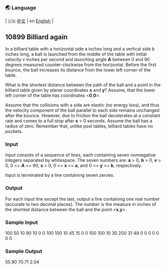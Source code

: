 ### 🌏 **Language**
| 🇨🇳 [中文](md10899_zh.md) | en [English](md10899_en.md) |


<aside>

## 10899 Billiard again

In a billiard table with a horizontal side a inches long and a vertical side b inches long, a ball is launched from the middle of the table with initial velocity v inches per second and launching angle <b>A</b> between 0 and 90 degrees measured counter-clockwise from
the horizontal.  Before the first bounce, the ball increases its distance from the lower left corner of the table.

What is the shortest distance between the path of the ball and a point in the billiard table given by planar coordinates <b>x</b> and <b>y</b>?  Assume, that the lower left corner of the table has coordinates <<b>0</b>,<b>0</b>>.

Assume that the collisions with a side are elastic (no energy loss), and thus the velocity component of the ball parallel to each side remains unchanged after the bounce.  However, due to friction the ball decelerates at a constant rate and comes to a full stop after <b>s</b> > 0 seconds.  Assume the ball has a radius of zero.  Remember that, unlike pool tables, billiard tables have no pockets.

### Input

Input consists of a sequence of lines, each containing seven nonnegative integers separated by whitespace.  The seven numbers are: <b>a</b> > 0, <b>b</b> > 0, <b>v</b> > 0, 0 <= <b>A</b> <= 90, <b>s</b> > 0, 0 <= <b>x</b> <= <b>a</b>, and 0 <= <b>y</b> <= <b>b</b>, respectively. <p> Input is terminated by a line containing seven zeroes.

### Output

For each input line except the last, output a line containing one real number (accurate to two decimal places). The number is the measure in inches of the shortest distance between
the ball and the point <<b>x</b>,<b>y</b>>.

### Sample Input

100 50 10 90 10 0 0
100 100 10 45 15 0 0
100 100 10 30 200 31 48
0 0 0 0 0 0 0

### Sample Output

55.90
70.71
2.04

</aside>